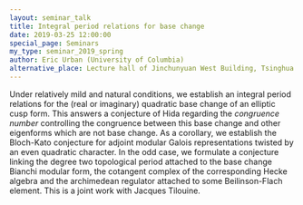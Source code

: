 ```yaml
---
layout: seminar_talk
title: Integral period relations for base change
date: 2019-03-25 12:00:00
special_page: Seminars
my_type: seminar_2019_spring
author: Eric Urban (University of Columbia)
alternative_place: Lecture hall of Jinchunyuan West Building, Tsinghua University
---
```


Under relatively mild and natural conditions, we establish an integral period relations for the (real or imaginary) quadratic base change of an elliptic cusp form.
This answers a conjecture of Hida regarding the *congruence number* controlling the congruence between this base change and other eigenforms which are not base change.
As a corollary, we establish the Bloch-Kato conjecture for adjoint modular Galois representations twisted by an even quadratic character.
In the odd case, we formulate
a conjecture linking the degree two topological period attached to the base change Bianchi modular form,
the cotangent complex of the corresponding Hecke algebra and the archimedean regulator attached to some Beilinson-Flach element.
This is a joint work with Jacques Tilouine.
